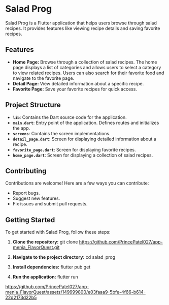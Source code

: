 # Salad Prog

Salad Prog is a Flutter application that helps users browse through salad recipes. It provides features like viewing recipe details and saving favorite recipes.

## Features

- **Home Page:** Browse through a collection of salad recipes. The home page displays a list of categories and allows users to select a category to view related recipes. Users can also search for their favorite food and navigate to the favorite page.<br>
- **Detail Page:** View detailed information about a specific recipe.<br>
- **Favorite Page:** Save your favorite recipes for quick access.<br>

## Project Structure

- **`lib`**: Contains the Dart source code for the application.
- **`main.dart`**: Entry point of the application. Defines routes and initializes the app.
- **`screens`**: Contains the screen implementations.
 - **`detail_page.dart`**: Screen for displaying detailed information about a recipe.
 - **`favorite_page.dart`**: Screen for displaying favorite recipes.
 - **`home_page.dart`**: Screen for displaying a collection of salad recipes.

## Contributing

Contributions are welcome! Here are a few ways you can contribute:

- Report bugs.
- Suggest new features.
- Fix issues and submit pull requests.

## Getting Started

To get started with Salad Prog, follow these steps:

1. **Clone the repository:**
git clone <https://github.com/PrincePatel027/app-menia_FlavorQuest.git>

2. **Navigate to the project directory:**
cd salad_prog

3. **Install dependencies:**
flutter pub get

4. **Run the application:**
flutter run

https://github.com/PrincePatel027/app-menia_FlavorQuest/assets/149999800/e03faaa9-5bfe-4f66-b614-22d2173d22b5


